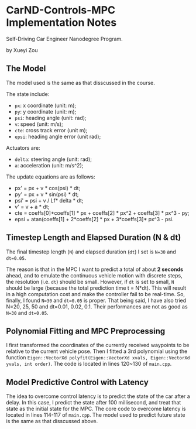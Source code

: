 # CarND-Controls-MPC Implementation Notes
Self-Driving Car Engineer Nanodegree Program.

by Xueyi Zou


## The Model
The model used is the same as that disscussed in the course.

The state include:
* `px`: x coordinate (unit: m);
* `py`: y coordinate (unit: m);
* `psi`: heading angle (unit: rad);
* `v`: speed (unit: m/s);
* `cte`: cross track error (unit m);
* `epsi`: heading angle error (unit rad);

Actuators are:
* `delta`: steering angle (unit: rad);
* `a`: acceleration (unit: m/s^2);

The update equations are as follows:
* px' = px + v \* cos(psi) \* dt;
* py' = px + v \* sin(psi) \* dt;
* psi' = psi + v / Lf\* delta  \* dt;
* v' = v + a \* dt;
* cte = coeffs[0]+coeffs[1] \* px + coeffs[2] \* px^2 + coeffs[3] \* px^3 - py;
* epsi = atan(coeffs[1] + 2\*coeffs[2] \* px + 3\*coeffs[3]\* px^3 - psi.


## Timestep Length and Elapsed Duration (N & dt)
The final timestep length (`N`) and elapsed duration (`dt`) I set is `N=30` and `dt=0.05`.

The reason is that in the MPC I want to predict a total of about **2 seconds** ahead, and to emulate the continuous vehicle motion with discrete steps, the resolution (i.e. `dt`) should be small. However, if `dt` is set to small, `N` should be large (because the total prediction time t = N*dt). This will result in a high computation cost and make the controller fail to be real-time. So, finally, I found `N=30` and `dt=0.05` is proper. That being said, I have also tried N=20, 25, 50 and dt=0.01, 0.02, 0.1. Their performances are not as good as `N=30` and `dt=0.05`.



## Polynomial Fitting and MPC Preprocessing

I first transformed the coordinates of the currently received waypoints to be relative to the current vehicle pose. Then I fitted a 3rd polynomial using the function `Eigen::VectorXd polyfit(Eigen::VectorXd xvals, Eigen::VectorXd yvals, int order)`. The code is located in lines 120~130 of `main.cpp`.




## Model Predictive Control with Latency

The idea to overcome control latency is to predict the state of the car after a delay. In this case, I predict the state after 100 millisecond, and treat that state as the initial state for the MPC. The core code to overcome latency is located in lines 114-117 of `main.cpp`. The model used to predict future state is the same as that disscussed above.
